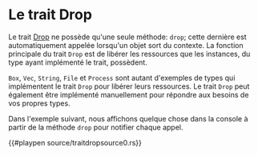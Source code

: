 # Le trait Drop

Le trait [Drop](https://doc.rust-lang.org/std/ops/trait.Drop.html) ne possède qu'une seule méthode: `drop`; cette dernière est automatiquement appelée lorsqu'un objet sort du contexte. La fonction principale du trait `Drop` est de libérer les ressources que les instances, du type ayant implémenté le trait, possèdent.

`Box`, `Vec`, `String`, `File` et `Process` sont autant d'exemples de types qui implémentent le trait `Drop` pour libérer leurs ressources. Le trait `Drop` peut également être implémenté manuellement pour répondre aux besoins de vos propres types.

Dans l'exemple suivant, nous affichons quelque chose dans la console à partir de la méthode `drop` pour notifier chaque appel.

{{#playpen source/traitdropsource0.rs}}
